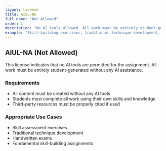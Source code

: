 ```yaml
---
layout: license
title: AIUL-NA
full_name: "Not Allowed"
order: 1
description: "No AI tools allowed. All work must be entirely student-generated."
example: "Skill-building exercises, traditional technique development, handwritten exams"
---
```


## AIUL-NA (Not Allowed)

This license indicates that no AI tools are permitted for the assignment. All work must be entirely student-generated without any AI assistance.

### Requirements
- All content must be created without any AI tools
- Students must complete all work using their own skills and knowledge
- Third-party resources must be properly cited if used

### Appropriate Use Cases
- Skill assessment exercises
- Traditional technique development
- Handwritten exams
- Fundamental skill-building assignments